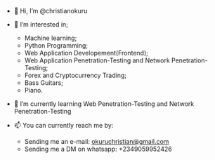 - 👋 Hi, I’m @christianokuru

- 👀 I’m interested in;
    -  Machine learning;
    -  Python Programming;
    -  Web Application Developement(Frontend);
    -  Web Application Penetration-Testing and Network Penetration-Testing;
    -  Forex and Cryptocurrency Trading;
    -  Bass Guitars;
    -  Piano.

- 🌱 I’m currently learning Web Penetration-Testing and Network Penetration-Testing

- 📫 You can currently reach me by:
    - Sending me an e-mail: okuruchristian@gmail.com
    - Sending me a DM on whatsapp: +2349059952426

<!---
christianokuru/christianokuru is a ✨ special ✨ repository because its `README.md` (this file) appears on your GitHub profile.
You can click the Preview link to take a look at your changes.
--->
